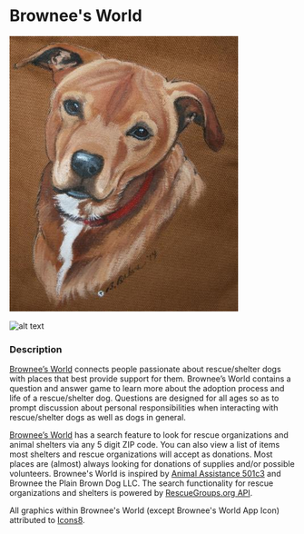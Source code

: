 # Brownee's World

![Brownee](brownee.png)

![alt text](https://bbucca3.github.io/img/browneeIcon.jpg)

### Description

[Brownee’s World](https://itunes.apple.com/us/app/id1143337193) connects people passionate about rescue/shelter dogs with places that best provide support for them. Brownee’s World contains a question and answer game to learn more about the adoption process and life of a rescue/shelter dog. Questions are designed for all ages so as to prompt discussion about personal responsibilities when interacting with rescue/shelter dogs as well as dogs in general. 

[Brownee’s World](https://itunes.apple.com/us/app/id1143337193) has a search feature to look for rescue organizations and animal shelters via any 5 digit ZIP code. You can also view a list of items most shelters and rescue organizations will accept as donations. Most places are (almost) always looking for donations of supplies and/or possible volunteers. Brownee's World is inspired by [Animal Assistance 501c3](http://www.animalassistance.org/) and Brownee the Plain Brown Dog LLC. The search functionality for rescue organizations and shelters is powered by [RescueGroups.org API](https://rescuegroups.org/services/adoptable-pet-data-api/).

All graphics within Brownee's World (except Brownee's World App Icon) attributed to [Icons8](https://icons8.com/).
